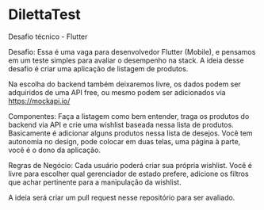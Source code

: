 # DilettaTest

Desafio técnico - Flutter

Desafio: Essa é uma vaga para desenvolvedor Flutter (Mobile), e pensamos em um teste simples para avaliar o desempenho na stack. A ideia desse desafio é criar uma aplicação de listagem de produtos.

Na escolha do backend também deixaremos livre, os dados podem ser adquiridos de uma API free, ou mesmo podem ser adicionados via https://mockapi.io/

Componentes: Faça a listagem como bem entender, traga os produtos do backend via API e crie uma wishlist baseada nessa lista de produtos. Basicamente é adicionar alguns produtos nessa lista de desejos. Você tem autonomia no design, pode colocar em duas telas, uma página à parte, você é o dono da aplicação.

Regras de Negócio: Cada usuário poderá criar sua própria wishlist. Você é livre para escolher qual gerenciador de estado prefere, adicione os filtros que achar pertinente para a manipulação da wishlist.

A ideia será criar um pull request nesse repositório para ser avaliado.

